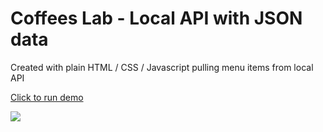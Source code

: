 # Coffees Lab - Local API with JSON data

Created with plain HTML / CSS / Javascript pulling menu items from local API

[Click to run demo](https://justin-test-menu.web.app/)

![](./screenshot.png)

